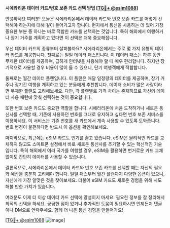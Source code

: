 **시에라리온 데이터 카드/번호 보존 카드 선택 방법 [[TG💪+ @esim1088](https://t.me/s/esim1088)]**

안녕하세요 여러분! 오늘은 시에라리온에서 데이터 카드와 번호 보존 카드를 어떻게 선택해야 하는지에 대해 깊이 들어가고자 합니다. 현지에서 통신을 사용하는 데 있어 가장 중요한 부분 중 하나는 바로 적합한 카드를 선택하는 것입니다. 특히 해외에서 여행하거나 장기 거주를 계획하고 있다면 이 선택은 더욱 중요해집니다.

우선 데이터 카드의 종류부터 살펴볼까요? 시에라리온에서는 주로 몇 가지 유형의 데이터 카드를 제공합니다. 첫째로는 일일 데이터 패스입니다. 이 데이터 패스는 하루 동안 무제한 데이터를 제공하며, 급하게 인터넷을 사용해야 할 때 매우 편리합니다. 하지만 장기적으로 사용할 경우 비용이 많이 들 수 있으니, 단기 여행객에게 적합합니다.

둘째로는 월간 데이터 플랜입니다. 이 플랜은 매달 일정량의 데이터를 제공하며, 장기 거주나 장기간 여행을 계획하고 있는 분들에게 추천합니다. 데이터 소비가 많은 사람이라면 무제한 플랜도 고려해보세요. 다만, 각 플랜별로 가격 차이는 존재하므로 자신의 데이터 사용 패턴에 맞춰 선택하는 것이 중요합니다.

또한 번호 보존 카드도 중요한 역할을 합니다. 시에라리온에 처음 도착하거나 새로운 통신사를 선택할 때, 기존에 사용하던 번호를 그대로 유지하고 싶다면 번호 보존 서비스를 이용하세요. 이 서비스는 기존 번호를 새 카드에서 계속 사용할 수 있도록 도와줍니다. 번호 변경이 불편하다면 반드시 이 옵션을 확인해보세요.

마지막으로, 최근에는 eSIM 카드도 인기를 끌고 있습니다. eSIM은 물리적인 카드를 교체하지 않고도 스마트폰 설정에서 바로 새로운 통신사를 추가할 수 있는 혁신적인 기술입니다. 특히 해외에서 여러 국가를 여행할 경우, eSIM을 활용하면 번거로운 카드 교체 없이도 간단히 데이터를 사용할 수 있습니다.

결론적으로, 시에라리온에서 데이터 카드와 번호 보존 카드를 선택할 때는 자신의 필요와 예산을 충분히 고려해야 합니다. 일일 패스부터 월간 플랜까지 다양한 옵션이 있으니, 자신에게 가장 알맞은 것을 찾아보세요. 더불어 eSIM 카드도 새로운 경험을 위해 시도해볼 만한 가치가 있습니다.

여러분도 이제 더 이상 데이터 카드 선택에 망설이지 마세요. 필요한 정보를 잘 정리해서 최적의 선택을 하세요. 궁금한 점이 있거나 추가적인 도움이 필요하시면 언제든지 댓글이나 DM으로 연락주세요. 함께 더 나은 통신 경험을 만들어가요!

[[TG💪+ @esim1088](https://t.me/s/esim1088) ![Image](https://i.postimg.cc/Y0z9fWf4/image.png)]